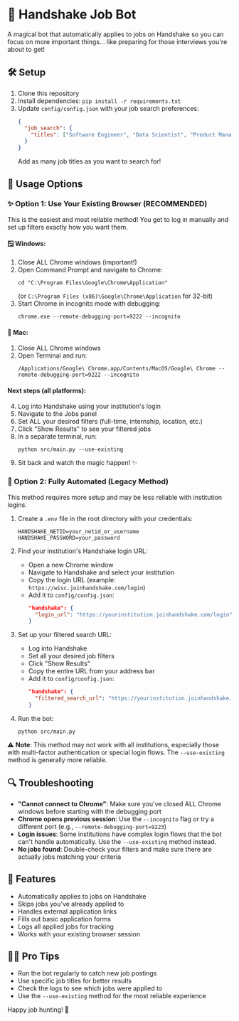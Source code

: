 # 🤖 Handshake Job Bot

A magical bot that automatically applies to jobs on Handshake so you can focus on more important things... like preparing for those interviews you're about to get!

## 🛠️ Setup

1. Clone this repository
2. Install dependencies: `pip install -r requirements.txt`
3. Update `config/config.json` with your job search preferences:
   ```json
   {
     "job_search": {
       "titles": ["Software Engineer", "Data Scientist", "Product Manager"]
     }
   }
   ```
   Add as many job titles as you want to search for!

## 🚀 Usage Options

### ✨ Option 1: Use Your Existing Browser (RECOMMENDED)

This is the easiest and most reliable method! You get to log in manually and set up filters exactly how you want them.

#### 🪟 Windows:
1. Close ALL Chrome windows (important!)
2. Open Command Prompt and navigate to Chrome:
   ```
   cd "C:\Program Files\Google\Chrome\Application"
   ```
   (or `C:\Program Files (x86)\Google\Chrome\Application` for 32-bit)
3. Start Chrome in incognito mode with debugging:
   ```
   chrome.exe --remote-debugging-port=9222 --incognito
   ```

#### 🍎 Mac:
1. Close ALL Chrome windows
2. Open Terminal and run:
   ```
   /Applications/Google\ Chrome.app/Contents/MacOS/Google\ Chrome --remote-debugging-port=9222 --incognito
   ```

#### Next steps (all platforms):
4. Log into Handshake using your institution's login
5. Navigate to the Jobs panel
6. Set ALL your desired filters (full-time, internship, location, etc.)
7. Click "Show Results" to see your filtered jobs
8. In a separate terminal, run:
   ```
   python src/main.py --use-existing
   ```
9. Sit back and watch the magic happen! ✨

### 🤔 Option 2: Fully Automated (Legacy Method)

This method requires more setup and may be less reliable with institution logins.

1. Create a `.env` file in the root directory with your credentials:
   ```
   HANDSHAKE_NETID=your_netid_or_username
   HANDSHAKE_PASSWORD=your_password
   ```

2. Find your institution's Handshake login URL:
   - Open a new Chrome window
   - Navigate to Handshake and select your institution
   - Copy the login URL (example: `https://wisc.joinhandshake.com/login`)
   - Add it to `config/config.json`:
     ```json
     "handshake": {
       "login_url": "https://yourinstitution.joinhandshake.com/login"
     }
     ```

3. Set up your filtered search URL:
   - Log into Handshake
   - Set all your desired job filters
   - Click "Show Results"
   - Copy the entire URL from your address bar
   - Add it to `config/config.json`:
     ```json
     "handshake": {
       "filtered_search_url": "https://yourinstitution.joinhandshake.com/stu/postings?page=1&per_page=25&employment_type_names%5B%5D=Full-Time&..."
     }
     ```

4. Run the bot:
   ```
   python src/main.py
   ```

⚠️ **Note**: This method may not work with all institutions, especially those with multi-factor authentication or special login flows. The `--use-existing` method is generally more reliable.

## 🔍 Troubleshooting

- **"Cannot connect to Chrome"**: Make sure you've closed ALL Chrome windows before starting with the debugging port
- **Chrome opens previous session**: Use the `--incognito` flag or try a different port (e.g., `--remote-debugging-port=9223`)
- **Login issues**: Some institutions have complex login flows that the bot can't handle automatically. Use the `--use-existing` method instead.
- **No jobs found**: Double-check your filters and make sure there are actually jobs matching your criteria

## 🌟 Features

- Automatically applies to jobs on Handshake
- Skips jobs you've already applied to
- Handles external application links
- Fills out basic application forms
- Logs all applied jobs for tracking
- Works with your existing browser session

## 🧙‍♂️ Pro Tips

- Run the bot regularly to catch new job postings
- Use specific job titles for better results
- Check the logs to see which jobs were applied to
- Use the `--use-existing` method for the most reliable experience

Happy job hunting! 🎯 